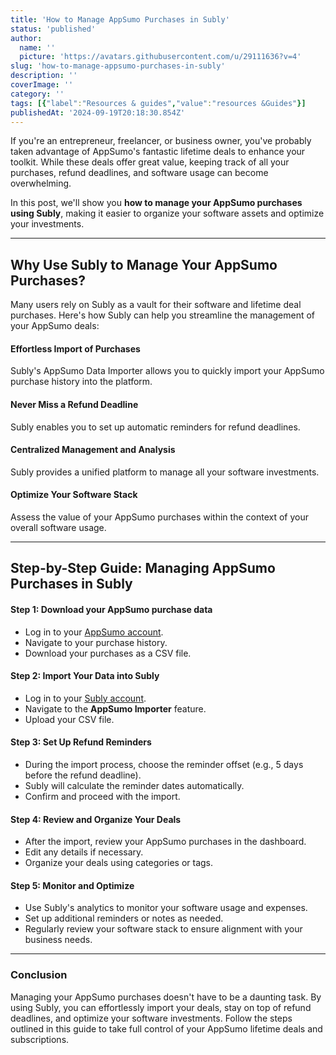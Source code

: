 ```yaml
---
title: 'How to Manage AppSumo Purchases in Subly'
status: 'published'
author:
  name: ''
  picture: 'https://avatars.githubusercontent.com/u/29111636?v=4'
slug: 'how-to-manage-appsumo-purchases-in-subly'
description: ''
coverImage: ''
category: ''
tags: [{"label":"Resources & guides","value":"resources &Guides"}]
publishedAt: '2024-09-19T20:18:30.854Z'
---
```


If you're an entrepreneur, freelancer, or business owner, you've probably taken advantage of AppSumo's fantastic lifetime deals to enhance your toolkit. While these deals offer great value, keeping track of all your purchases, refund deadlines, and software usage can become overwhelming.

In this post, we'll show you **how to manage your AppSumo purchases using Subly**, making it easier to organize your software assets and optimize your investments.

---

## Why Use Subly to Manage Your AppSumo Purchases?

Many users rely on Subly as a vault for their software and lifetime deal purchases. Here's how Subly can help you streamline the management of your AppSumo deals:

#### Effortless Import of Purchases

Subly's AppSumo Data Importer allows you to quickly import your AppSumo purchase history into the platform.

#### Never Miss a Refund Deadline

Subly enables you to set up automatic reminders for refund deadlines.

#### Centralized Management and Analysis

Subly provides a unified platform to manage all your software investments.

#### Optimize Your Software Stack

Assess the value of your AppSumo purchases within the context of your overall software usage.

---

## Step-by-Step Guide: Managing AppSumo Purchases in Subly

#### Step 1: Download your AppSumo purchase data

- Log in to your [AppSumo account](https://appsumo.com/account/products/).
- Navigate to your purchase history.
- Download your purchases as a CSV file.

#### **Step 2: Import Your Data into Subly**

- Log in to your [Subly account](https://web.subly.app/).
- Navigate to the **AppSumo Importer** feature.
- Upload your CSV file.

#### **Step 3: Set Up Refund Reminders**

- During the import process, choose the reminder offset (e.g., 5 days before the refund deadline).
- Subly will calculate the reminder dates automatically.
- Confirm and proceed with the import.

#### **Step 4: Review and Organize Your Deals**

- After the import, review your AppSumo purchases in the dashboard.
- Edit any details if necessary.
- Organize your deals using categories or tags.

#### **Step 5: Monitor and Optimize**

- Use Subly's analytics to monitor your software usage and expenses.
- Set up additional reminders or notes as needed.
- Regularly review your software stack to ensure alignment with your business needs.

---

### Conclusion

Managing your AppSumo purchases doesn't have to be a daunting task. By using Subly, you can effortlessly import your deals, stay on top of refund deadlines, and optimize your software investments. Follow the steps outlined in this guide to take full control of your AppSumo lifetime deals and subscriptions.